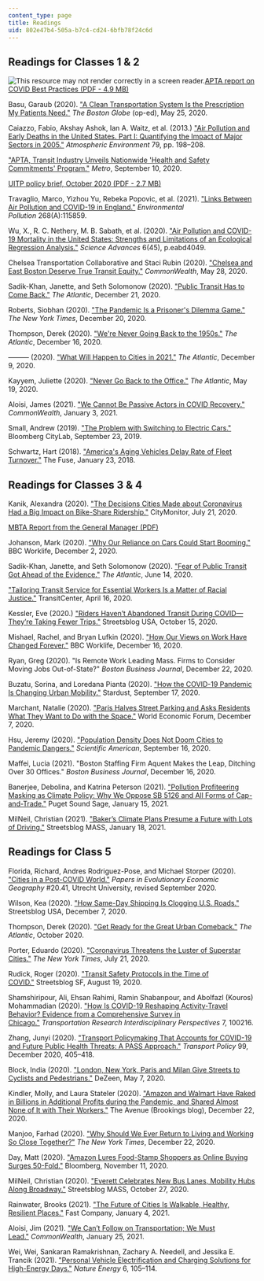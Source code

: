 ```yaml
---
content_type: page
title: Readings
uid: 802e47b4-505a-b7c4-cd24-6bfb78f24c6d
---
```


Readings for Classes 1 & 2
--------------------------

![This resource may not render correctly in a screen reader.](/images/inacessible.gif)[APTA report on COVID Best Practices (PDF - 4.9 MB)](https://www.apta.com/wp-content/uploads/APTA_Covid_Best_Practices_09.29.2020.pdf) 

Basu, Garaub (2020). ["A Clean Transportation System Is the Prescription My Patients Need."](https://www.ourtransportationfuture.org/a_clean_transportation_system_is_the_prescription_my_patients_need) _The Boston Globe_ (op-ed), May 25, 2020.

Caiazzo, Fabio, Akshay Ashok, Ian A. Waitz, et al. (2013.) ["Air Pollution and Early Deaths in the United States. Part I: Quantifying the Impact of Major Sectors in 2005."](https://doi.org/10.1016/j.atmosenv.2013.05.081) _Atmospheric Environment_ 79, pp. 198–208.

["APTA, Transit Industry Unveils Nationwide 'Health and Safety Commitments' Program."](https://www.metro-magazine.com/10125533/apta-transit-industry-unveils-nationwide-health-and-safety-commitments-program) _Metro_, September 10, 2020.

[UITP policy brief, October 2020 (PDF - 2.7 MB)](https://cms.uitp.org/wp/wp-content/uploads/2020/10/Policy-Brief-PTisCOVID-Safe.pdf)

Travaglio, Marco, Yizhou Yu, Rebeka Popovic, et al. (2021). ["Links Between Air Pollution and COVID-19 in England."](https://pubmed.ncbi.nlm.nih.gov/33120349/) _Environmental Pollution_ 268(A):115859. 

Wu, X., R. C. Nethery, M. B. Sabath, et al. (2020). ["Air Pollution and COVID-19 Mortality in the United States: Strengths and Limitations of an Ecological Regression Analysis."](https://projects.iq.harvard.edu/covid-pm) _Science Advances_ 6(45), p.eabd4049.

Chelsea Transportation Collaborative and Staci Rubin (2020). ["Chelsea and East Boston Deserve True Transit Equity."](https://commonwealthmagazine.org/environment/chelsea-and-east-boston-deserve-true-transit-equity/) _CommonWealth_, May 28, 2020.

Sadik-Khan, Janette, and Seth Solomonow (2020). ["Public Transit Has to Come Back."](https://www.theatlantic.com/ideas/archive/2020/12/public-transit-has-come-back/617435/) _The Atlantic_, December 21, 2020.

Roberts, Siobhan (2020). ["The Pandemic Is a Prisoner's Dilemma Game."](https://www.nytimes.com/2020/12/20/health/virus-vaccine-game-theory.html) _The New York Times_, December 20, 2020.

Thompson, Derek (2020). ["We're Never Going Back to the 1950s."](https://www.theatlantic.com/ideas/archive/2020/12/how-2020-shattered-shared-reality/617398/) _The Atlantic_, December 16, 2020.

——— (2020). ["What Will Happen to Cities in 2021."](https://www.theatlantic.com/ideas/archive/2020/12/the-2021-post-pandemic-prediction-palooza/617332/) _The Atlantic_, December 9, 2020.

Kayyem, Juliette (2020). ["Never Go Back to the Office."](https://www.theatlantic.com/ideas/archive/2020/05/never-go-back-office/611830/) _The Atlantic_, May 19, 2020.

Aloisi, James (2021). ["We Cannot Be Passive Actors in COVID Recovery."](https://commonwealthmagazine.org/opinion/we-cannot-be-passive-actors-in-covid-recovery/) _CommonWealth_, January 3, 2021.

Small, Andrew (2019). ["The Problem with Switching to Electric Cars."](https://www.bloomberg.com/news/articles/2019-09-23/electric-vehicles-alone-won-t-stop-climate-change) Bloomberg CityLab, September 23, 2019.

Schwartz, Hart (2018). ["America's Aging Vehicles Delay Rate of Fleet Turnover."](http://energyfuse.org/americas-aging-vehicles-delay-rate-fleet-turnover/) The Fuse, January 23, 2018.

Readings for Classes 3 & 4
--------------------------

Kanik, Alexandra (2020). ["The Decisions Cities Made about Coronavirus Had a Big Impact on Bike-Share Ridership."](https://citymonitor.ai/transport/the-decisions-cities-made-about-coronavirus-had-a-big-impact-on-bike-share-ridership) CityMonitor, July 21, 2020.

[MBTA Report from the General Manager (PDF)](https://cdn.mbta.com/sites/default/files/2020-11/2020-11-23-fmcb-14-report-from-general-manager-accessible.pdf)

Johanson, Mark (2020). ["Why Our Reliance on Cars Could Start Booming."](https://www.bbc.com/worklife/article/20201202-why-our-reliance-on-cars-could-start-booming) BBC Worklife, December 2, 2020.

Sadik-Khan, Janette, and Seth Solomonow (2020). ["Fear of Public Transit Got Ahead of the Evidence."](https://www.theatlantic.com/ideas/archive/2020/06/fear-transit-bad-cities/612979/) _The Atlantic_, June 14, 2020.

["Tailoring Transit Service for Essential Workers Is a Matter of Racial Justice."](https://transitcenter.org/tailoring-transit-service-for-essential-workers-is-a-matter-of-racial-justice/) TransitCenter, April 16, 2020.

Kessler, Eve (2020.) ["Riders Haven’t Abandoned Transit During COVID—They’re Taking Fewer Trips."](https://usa.streetsblog.org/2020/10/15/riders-havent-abandoned-transit-during-covid-theyre-taking-fewer-trips-report/) Streetsblog USA, October 15, 2020.

Mishael, Rachel, and Bryan Lufkin (2020). ["How Our Views on Work Have Changed Forever."](https://www.bbc.com/worklife/article/20201209-how-our-views-on-work-have-changed-forever) BBC Worklife, December 16, 2020.

Ryan, Greg (2020). "Is Remote Work Leading Mass. Firms to Consider Moving Jobs Out-of-State?" _Boston Business Journal_, December 22, 2020.

Buzatu, Sorina, and Loredana Pianta (2020). ["How the COVID-19 Pandemic Is Changing Urban Mobility."](http://stardustproject.eu/news/how-covid19-is-changing-urban-mobility/) Stardust, September 17, 2020.

Marchant, Natalie (2020). ["Paris Halves Street Parking and Asks Residents What They Want to Do with the Space."](https://www.weforum.org/agenda/2020/12/paris-parking-spaces-greenery-cities/) World Economic Forum, December 7, 2020.

Hsu, Jeremy (2020). ["Population Density Does Not Doom Cities to Pandemic Dangers."](https://www.scientificamerican.com/article/population-density-does-not-doom-cities-to-pandemic-dangers/) _Scientific American_, September 16, 2020.

Maffei, Lucia (2021). "Boston Staffing Firm Aquent Makes the Leap, Ditching Over 30 Offices." _Boston Business Journal_, December 16, 2020.

Banerjee, Debolina, and Katrina Peterson (2021). ["Pollution Profiteering Masking as Climate Policy: Why We Oppose SB 5126 and All Forms of Cap-and-Trade."](https://www.pugetsoundsage.org/opposing-cap-and-trade/) Puget Sound Sage, January 15, 2021.

MilNeil, Christian (2021). ["Baker’s Climate Plans Presume a Future with Lots of Driving."](https://mass.streetsblog.org/2021/01/18/bakers-climate-roadmaps-presume-a-future-with-just-as-much-driving/) Streetsblog MASS, January 18, 2021.

Readings for Class 5
--------------------

Florida, Richard, Andres Rodriguez-Pose, and Michael Storper (2020). ["Cities in a Post-COVID World."](https://ideas.repec.org/p/egu/wpaper/2041.html) _Papers in Evolutionary Economic Geography_ #20.41, Utrecht University, revised September 2020.

Wilson, Kea (2020). ["How Same-Day Shipping Is Clogging U.S. Roads."](https://usa.streetsblog.org/2020/12/07/how-same-day-shipping-is-clogging-u-s-roads/) Streetsblog USA, December 7, 2020.

Thompson, Derek (2020). ["Get Ready for the Great Urban Comeback."](https://www.theatlantic.com/magazine/archive/2020/10/how-disaster-shaped-the-modern-city/615484/) _The Atlantic_, October 2020.

Porter, Eduardo (2020). ["Coronavirus Threatens the Luster of Superstar Cities."](https://www.nytimes.com/2020/07/21/business/economy/coronavirus-cities.html) _The New York Times_, July 21, 2020.

Rudick, Roger (2020). ["Transit Safety Protocols in the Time of COVID."](https://sf.streetsblog.org/2020/08/19/transit-safety-protocols-in-the-time-of-covid/) Streetsblog SF, August 19, 2020.

Shamshiripour, Ali, Ehsan Rahimi, Ramin Shabanpour, and Abolfazl (Kouros) Mohammadian (2020). ["How Is COVID-19 Reshaping Activity-Travel Behavior? Evidence from a Comprehensive Survey in Chicago."](https://doi.org/10.1016/j.trip.2020.100216) _Transportation Research Interdisciplinary Perspectives_ 7, 100216.

Zhang, Junyi (2020). ["Transport Policymaking That Accounts for COVID-19 and Future Public Health Threats: A PASS Approach."](https://doi.org/10.1016/j.tranpol.2020.09.009) _Transport Policy_ 99, December 2020, 405–418.

Block, India (2020). ["London, New York, Paris and Milan Give Streets to Cyclists and Pedestrians."](https://www.dezeen.com/2020/05/07/london-new-york-paris-milan-cyclists-pedestrians/) DeZeen, May 7, 2020.

Kindler, Molly, and Laura Stateler (2020). ["Amazon and Walmart Have Raked in Billions in Additional Profits during the Pandemic, and Shared Almost None of It with Their Workers."](https://www.brookings.edu/blog/the-avenue/2020/12/22/amazon-and-walmart-have-raked-in-billions-in-additional-profits-during-the-pandemic-and-shared-almost-none-of-it-with-their-workers/) The Avenue (Brookings blog), December 22, 2020.

Manjoo, Farhad (2020). ["Why Should We Ever Return to Living and Working So Close Together?"](https://www.nytimes.com/2020/12/22/opinion/cities-coronavirus.html) _The New York Times_, December 22, 2020.

Day, Matt (2020). ["Amazon Lures Food-Stamp Shoppers as Online Buying Surges 50-Fold."](https://www.bloomberg.com/news/articles/2020-11-11/amazon-lures-food-stamp-shoppers-as-online-buying-surges-50-fold) Bloomberg, November 11, 2020.

MilNeil, Christian (2020). ["Everett Celebrates New Bus Lanes, Mobility Hubs Along Broadway."](https://mass.streetsblog.org/2020/10/27/everett-celebrates-new-bus-lanes-mobility-hubs-along-broadway-corridor/) Streetsblog MASS, October 27, 2020.

Rainwater, Brooks (2021). ["The Future of Cities Is Walkable, Healthy, Resilient Places."](https://www.fastcompany.com/90590132/the-future-of-cities-is-walkable-healthy-resilient-places) Fast Company, January 4, 2021.

Aloisi, Jim (2021). ["We Can’t Follow on Transportation; We Must Lead."](https://commonwealthmagazine.org/transportation/we-cant-follow-on-transportation-we-must-lead/) _CommonWealth_, January 25, 2021.

Wei, Wei, Sankaran Ramakrishnan, Zachary A. Needell, and Jessika E. Trancik (2021). ["Personal Vehicle Electrification and Charging Solutions for High-Energy Days."](https://www.nature.com/articles/s41560-020-00752-y) _Nature Energy_ 6, 105–114.